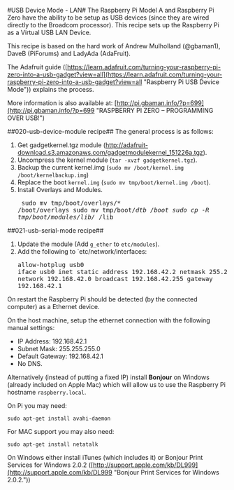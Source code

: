 #USB Device Mode - LAN#
The Raspberry Pi Model A and Raspberry Pi Zero have the ability to be setup as USB devices (since they are wired directly to the Broadcom processor).  This recipe sets up the Raspberry Pi as a Virtual USB LAN Device.

This recipe is based on the hard work of Andrew Mulholland (@gbaman1), DaveB (PiForums) and LadyAda (AdaFruit).

The Adafruit guide ([https://learn.adafruit.com/turning-your-raspberry-pi-zero-into-a-usb-gadget?view=all](https://learn.adafruit.com/turning-your-raspberry-pi-zero-into-a-usb-gadget?view=all "Raspberry Pi USB Device Mode")) explains the process.

More information is also available at:
[http://pi.gbaman.info/?p=699](http://pi.gbaman.info/?p=699 "RASPBERRY PI ZERO – PROGRAMMING OVER USB!")

##020-usb-device-module recipe##
The general process is as follows:

1. Get gadgetkernel.tgz module (http://adafruit-download.s3.amazonaws.com/gadgetmodulekernel_151226a.tgz).
2. Uncompress the kernel module (`tar -xvzf gadgetkernel.tgz`).
3. Backup the current kernel.img (`sudo mv /boot/kernel.img /boot/kernelbackup.img`)
4. Replace the boot `kernel.img` (`sudo mv tmp/boot/kernel.img /boot`).
5. Install Overlays and Modules.<pre>
sudo mv tmp/boot/overlays/* /boot/overlays
sudo mv tmp/boot/*dtb /boot
sudo cp -R tmp/boot/modules/lib/* /lib
</pre>

##021-usb-serial-mode recipe##
1. Update the module (Add `g_ether` to `etc/modules`).
2. Add the following to `etc/network/interfaces:<pre>allow-hotplug usb0
iface usb0 inet static
        address 192.168.42.2
        netmask 255.255.255.0
        network 192.168.42.0
        broadcast 192.168.42.255
        gateway 192.168.42.1</pre>

On restart the Raspberry Pi should be detected (by the connected computer) as a Ethernet device.

On the host machine, setup the ethernet connection with the following manual settings:

- IP Address: 192.168.42.1
- Subnet Mask: 255.255.255.0
- Default Gateway: 192.168.42.1
- No DNS.

Alternatively (instead of putting a fixed IP) install **Bonjour** on Windows (already included on Apple Mac) which will allow us to use the Raspberry Pi hostname `raspberry.local`.

On Pi you may need:

`sudo apt-get install avahi-daemon`

For MAC support you may also need:

`sudo apt-get install netatalk`

On Windows either install iTunes (which includes it) or Bonjour Print Services for Windows 2.0.2 ([http://support.apple.com/kb/DL999](http://support.apple.com/kb/DL999 "Bonjour Print Services for Windows 2.0.2."))